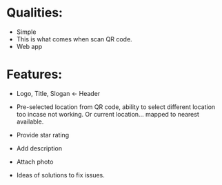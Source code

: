
# Qualities:

- Simple
- This is what comes when scan QR code.
- Web app

# Features:

- Logo, Title, Slogan <- Header

- Pre-selected location from QR code, ability to select different location too incase not working. Or current location... mapped to nearest available.

- Provide star rating
- Add description
- Attach photo
- Ideas of solutions to fix issues.
